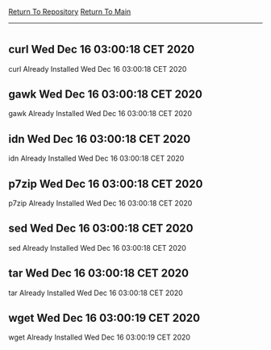 [Return To Repository](https://github.com/bast69/piholeparser/)
[Return To Main](https://github.com/bast69/piholeparser/blob/master/RecentRunLogs/Mainlog.md)
____________________________________
# 
## curl Wed Dec 16 03:00:18 CET 2020
curl Already Installed Wed Dec 16 03:00:18 CET 2020
## gawk Wed Dec 16 03:00:18 CET 2020
gawk Already Installed Wed Dec 16 03:00:18 CET 2020
## idn Wed Dec 16 03:00:18 CET 2020
idn Already Installed Wed Dec 16 03:00:18 CET 2020
## p7zip Wed Dec 16 03:00:18 CET 2020
p7zip Already Installed Wed Dec 16 03:00:18 CET 2020
## sed Wed Dec 16 03:00:18 CET 2020
sed Already Installed Wed Dec 16 03:00:18 CET 2020
## tar Wed Dec 16 03:00:18 CET 2020
tar Already Installed Wed Dec 16 03:00:18 CET 2020
## wget Wed Dec 16 03:00:19 CET 2020
wget Already Installed Wed Dec 16 03:00:19 CET 2020
